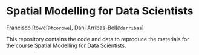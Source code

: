 # Spatial Modelling for Data Scientists

[Francisco Rowe](http://www.franciscorowe.com/)\[[`@fcorowe`](http://twitter.com/fcorowe)\], [Dani Arribas-Bel](http://darribas.org)\[[`@darribas`](https://twitter.com/darribas)\]

This repository contains the code and data to reproduce the materials for the course Spatial Modelling for Data Scientists.
